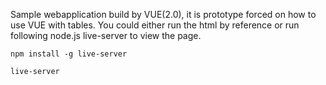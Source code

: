 Sample webapplication build by VUE(2.0), it is prototype forced on how to use VUE with tables.
You could either run the html by reference or run following node.js live-server to view the page.

```
npm install -g live-server
```

```
live-server
```

